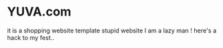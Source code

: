 # YUVA.com
it is a shopping website template stupid website
I am a lazy man ! here's a hack to my fest..
